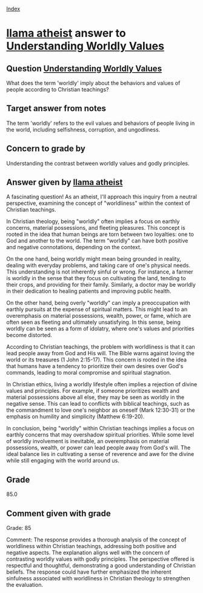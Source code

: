 
[Index](../../index.md)
# [llama atheist](../../answering_models/llama_atheist.md) answer to [Understanding Worldly Values](../../questions/Understanding_Worldly_Values.md)

## Question [Understanding Worldly Values](../../questions/Understanding_Worldly_Values.md)
What does the term 'worldly' imply about the behaviors and values of people according to Christian teachings?

## Target answer from notes
The term 'worldly' refers to the evil values and behaviors of people living in the world, including selfishness, corruption, and ungodliness.

## Concern to grade by
Understanding the contrast between worldly values and godly principles.

## Answer given by [llama atheist](../../answering_models/llama_atheist.md)
A fascinating question! As an atheist, I'll approach this inquiry from a neutral perspective, examining the concept of "worldliness" within the context of Christian teachings.

In Christian theology, being "worldly" often implies a focus on earthly concerns, material possessions, and fleeting pleasures. This concept is rooted in the idea that human beings are torn between two loyalties: one to God and another to the world. The term "worldly" can have both positive and negative connotations, depending on the context.

On the one hand, being worldly might mean being grounded in reality, dealing with everyday problems, and taking care of one's physical needs. This understanding is not inherently sinful or wrong. For instance, a farmer is worldly in the sense that they focus on cultivating the land, tending to their crops, and providing for their family. Similarly, a doctor may be worldly in their dedication to healing patients and improving public health.

On the other hand, being overly "worldly" can imply a preoccupation with earthly pursuits at the expense of spiritual matters. This might lead to an overemphasis on material possessions, wealth, power, or fame, which are often seen as fleeting and ultimately unsatisfying. In this sense, being worldly can be seen as a form of idolatry, where one's values and priorities become distorted.

According to Christian teachings, the problem with worldliness is that it can lead people away from God and His will. The Bible warns against loving the world or its treasures (1 John 2:15-17). This concern is rooted in the idea that humans have a tendency to prioritize their own desires over God's commands, leading to moral compromise and spiritual stagnation.

In Christian ethics, living a worldly lifestyle often implies a rejection of divine values and principles. For example, if someone prioritizes wealth and material possessions above all else, they may be seen as worldly in the negative sense. This can lead to conflicts with biblical teachings, such as the commandment to love one's neighbor as oneself (Mark 12:30-31) or the emphasis on humility and simplicity (Matthew 6:19-20).

In conclusion, being "worldly" within Christian teachings implies a focus on earthly concerns that may overshadow spiritual priorities. While some level of worldly involvement is inevitable, an overemphasis on material possessions, wealth, or power can lead people away from God's will. The ideal balance lies in cultivating a sense of reverence and awe for the divine while still engaging with the world around us.

## Grade
85.0

## Comment given with grade
Grade: 85

Comment: The response provides a thorough analysis of the concept of worldliness within Christian teachings, addressing both positive and negative aspects. The explanation aligns well with the concern of contrasting worldly values with godly principles. The perspective offered is respectful and thoughtful, demonstrating a good understanding of Christian beliefs. The response could have further emphasized the inherent sinfulness associated with worldliness in Christian theology to strengthen the evaluation.
